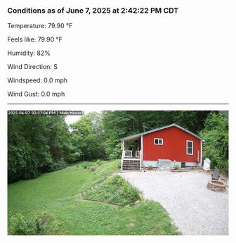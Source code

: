 ### Conditions as of June 7, 2025 at 2:42:22 PM CDT 

Temperature: 79.90 &deg;F

Feels like: 79.90 &deg;F

Humidity: 82%

Wind Direction: S

Windspeed: 0.0 mph

Wind Gust: 0.0 mph

---

<img src="./images/latest.jpeg"/>

